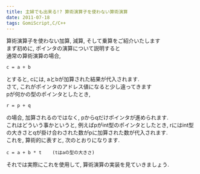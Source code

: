 ```yaml
---
title: 主婦でも出来る!? 算術演算子を使わない算術演算
date: 2011-07-18
tags: GomiScript,C/C++
---
```


算術演算子を使わない加算, 減算, そして乗算をご紹介いたします<br />
まず初めに, ポインタの演算について説明すると<br />
通常の算術演算の場合,

```
c = a + b
```

とすると, cには, aとbが加算された結果が代入されます.<br />
さて, これがポインタのアドレス値になると少し違ってきます<br />
pが何かの型のポインタとしたとき, 

```
r = p + q
```

の場合, 加算されるのではなく, pからqだけポインタが進められます.<br />
これはどういう事かというと, 例えばpがint型のポインタとしたとき, rにはint型の大きさとqが掛け合わされた数がpに加算された数が代入されます.<br />
これを, 算術的に表すと, 次のとおりになります.

```
c = a + b * t    (tはaの型の大きさ)
```

それでは実際にこれを使用して, 算術演算の実装を見ていきましょう.

